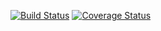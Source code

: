 [![Build Status](https://travis-ci.org/homework36/cs107test.svg?branch=main)](https://travis-ci.org/homework36/cs107test)
[![Coverage Status](https://codecov.io/gh/gh/homework36/cs107test/branch/main/graph/badge.svg)](https://codecov.io/gh/gh/homework36/cs107test/branch/main/graph/badge.svg)
